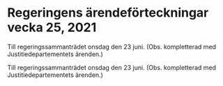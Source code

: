 # Regeringens ärendeförteckningar vecka 25, 2021

Till regeringssammanträdet onsdag den 23 juni. (Obs. kompletterad med Justitiedepartementets ärenden.)

Till regeringssammanträdet onsdag den 23 juni. (Obs. kompletterad med Justitiedepartementets ärenden.)
